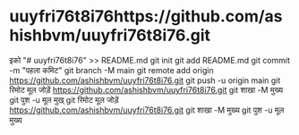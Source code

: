# uuyfri76t8i76https://github.com/ashishbvm/uuyfri76t8i76.git
इको "# uuyfri76t8i76" >> README.md 
git init 
git add README.md 
git commit -m "पहला कमिट" 
git branch -M main 
git remote add origin https://github.com/ashishbvm/uuyfri76t8i76.git
 git push -u origin main
git रिमोट मूल जोड़ें https://github.com/ashishbvm/uuyfri76t8i76.git
 git शाखा -M मुख्य 
git पुश -u मूल मुख्
git रिमोट मूल जोड़ें https://github.com/ashishbvm/uuyfri76t8i76.git
 git शाखा -M मुख्य 
git पुश -u मूल मुख्य
